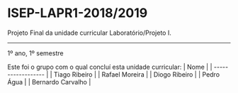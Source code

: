 # ISEP-LAPR1-2018/2019

Projeto Final da unidade curricular Laboratório/Projeto I.

------------------

1º ano, 1º semestre

Este foi o grupo com o qual concluí esta unidade curricular:
| Nome               |
| ------------------ |
| Tiago Ribeiro      |
| Rafael Moreira     |
| Diogo Ribeiro      |
| Pedro Água         |
| Bernardo Carvalho  |
